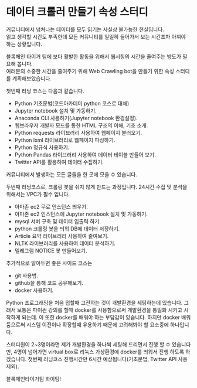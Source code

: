 # 데이터 크롤러 만들기 속성 스터디

커뮤니티에서 넘쳐나는 데이터를 모두 읽기는 사실상 불가능한 현실입니다.<br>
읽고 생각할 시간도 부족한데 모든 커뮤니티를 일일히 들어가서 보는 시간조차 아껴야 하는 상황입니다.

블록체인 타이거 팀에 보다 활발한 활동을 위해서 웹서칭의 시간을 줄여주는 방도가 필요해 봅니다.<bR>
여러분의 소중한 시간을 줄여주기 위해 Web Crawling bot을 만들기 위한 속성 스터디를 계획해보았습니다.

첫번째 러닝 코스는 다음과 같습니다.

- Python 기초문법(코드아카데미 python 코스로 대체)
- Jupyter notebook 설치 및 가동하기.
- Anaconda CLI 사용하기(Jupyter notebook 환경설정).
- 웹브라우저 개발자 모드를 통한 HTML 구조의 이해, 기초 소개.
- Python requests 라이브러리 사용하여 웹페이지 불러오기.
- Python lxml 라이브러리로 웹페이지 파싱하기.
- Python 정규식 사용하기.
- Python Pandas 라이브러리 사용하여 데이터 테이블 만들어 보기.
- Twitter API를 활용하여 데이터 수집하기.

커뮤니티에서 발생하는 모든 글들을 한 곳에 모을 수 있습니다.

두번째 러닝코스로, 크롤링 봇을 쉬지 않게 만드는 과정입니다.
24시간 수집 및 분석을 위해서는 VPC가 필수 입니다.

- 아마존 ec2 무료 인스턴스 띄우기.
- 아마존 ec2 인스턴스에 Jupyter notebook 설치 및 가동하기.
- mysql 서버 구축 및 데이터 입출력 하기.
- python 크롤링 봇을 띄워 DB에 데이터 저장하기.
- Article 요약 라이브러리 사용하여 줄여보기.
- NLTK 라이브러리를 사용하여 데이터 분석하기.
- 텔레그램 NOTICE 봇 만들어보기.

추가적으로 알아두면 좋은 사이드 코스는
- git 사용법.
- github을 통해 코드 공유해보기.
- docker 사용하기.

Python 프로그래밍을 처음 접할때 고전하는 것이 개발환경을 세팅하는데 있습니다.
그래서 보통은 파이썬 강의를 할때 docker를 사용함으로써 개발환경을 통일화 시키고 시작하게 되는데.
이 또한 docker를 배워야 하는 부담감이 있습니다. 하지만 docker 배워둠으로써 시스템 이전이나 확장할때 유용하기 때문에 고려해봐야 할 요소중에 하나입니다.

스터디원이 2~3명이라면 제가 개발환경을 하나씩 세팅해 드리면서 진행 할 수 있습니다만,
4명이 넘어가면 virtual box로 리눅스 가상환경에 docker를 띄워서 진행 하도록 하겠습니다.
첫번째 러닝코스 진행시간만 6시간 예상됩니다(기초문법, Twitter API 사용제외).

블록체인타이거팀 화이팅!